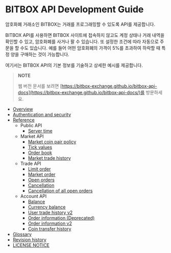
# BITBOX API Development Guide

암호화폐 거래소인 BITBOX는 거래를 프로그래밍할 수 있도록 API를 제공합니다.

BITBOX API를 사용하면 BITBOX 사이트에 접속하지 않고도 계정 상태나 거래 내역을 확인할 수 있고, 암호화폐를 사거나 팔 수 있습니다. 또 설정한 조건에 따라 자동으로 주문을 할 수도 있습니다. 예를 들어 어떤 암호화폐의 가격이 5%를 초과하여 하락할 때 특정 양을 구매하는 것이 가능합니다.

여기서는 BITBOX API의 기본 정보를 기술하고 상세한 예시를 제공합니다.

> **NOTE**
>
> 웹 버전 문서를 보려면 [https://bitbox-exchange.github.io/bitbox-api-docs](https://bitbox-exchange.github.io/bitbox-api-docs/)를 방문하세요.

* [Overview](/1_Overview.md)
* [Authentication and security](/2_Authentication_and_Security_Policy.md)
* [Reference](/3_Reference.md)
    * Public API
        * [Server time](/api/public/v1-public-time-get.md)
    * Market API
        * [Market coin pair policy](/api/market/v1-market-public-coins-pairPolicy-get.md)
        * [Tick values](/api/market/v1-market-public-currentTickValue-get.md)
        * [Order book](/api/market/v1-market-public-orderBooks-get.md)
        * [Market trade history](/api/market/v1-market-public-tradeHistory-get.md)
    * Trade API
        * [Limit order](/api/trade/v1-trade-limitOrders-post.md)
        * [Market order](/api/trade/v1-trade-marketOrders-post.md)
        * [Open orders](/api/trade/v1-trade-openOrders-get.md)
        * [Cancellation](/api/trade/v1-trade-orders-delete.md)
        * [Cancellation of all open orders](/api/trade/v1-trade-openOrders-delete.md)
    * Account API
        * [Balance](/api/account/v1-account-balances-get.md)
        * [Currency balance](/api/account/v1-account-balances-currency-get.md)
        * [User trade history v2](/api/account/v2-account-tradeHistory-get.md)
        * [Order information (Deprecated)](/api/account/v1-account-orders-orderID-get.md)
        * [Order information v2](/api/account/v2-account-orders-orderID-get.md)
        * [Coin transfer history](/api/account/v1-account-transactionHistory-get.md)
* [Glossary](/5_Terms.md)
* [Revision history](/0_About_This_Document.md)
* [LICENSE NOTICE](/LICENSE.md)
